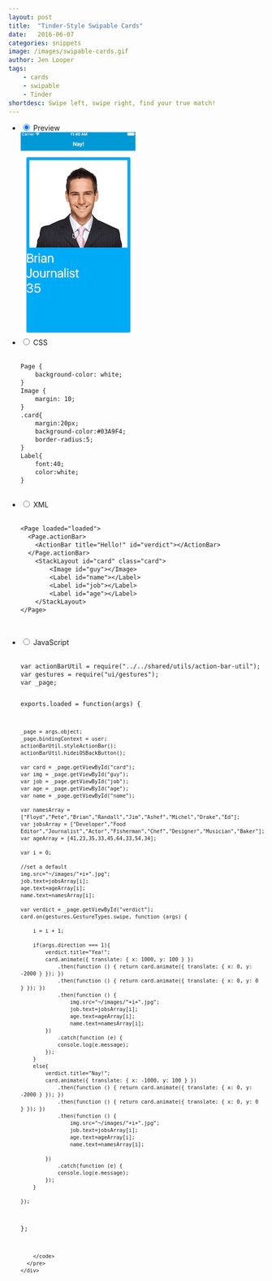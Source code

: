 ```yaml
---
layout: post
title:  "Tinder-Style Swipable Cards"
date:   2016-06-07
categories: snippets
image: /images/swipable-cards.gif
author: Jen Looper
tags: 
    - cards
    - swipable
    - Tinder
shortdesc: Swipe left, swipe right, find your true match!
---
```

<ul class="tabs clearfix">
  <li>
    <input type="radio" name="tabs" id="tab1" checked />
    <label for="tab1">Preview</label>
    <div id="tab-content1" class="tab-content">
        <img src="/images/swipable-cards.gif">
    </div>
  </li>
  
  <li>
    <input type="radio" name="tabs" id="tab2" />
    <label for="tab2">CSS</label>
    <div id="tab-content2" class="tab-content">
      <pre class="language-css">
        <code>
Page {
	background-color: white;
}
Image {
	margin: 10;
}
.card{
	margin:20px;
	background-color:#03A9F4;
	border-radius:5;
}
Label{
	font:40;
	color:white;
}		</code>
      </pre>
    </div>
  </li>
<li>
    <input type="radio" name="tabs" id="tab3" />
    <label for="tab3">XML</label>
    <div id="tab-content3" class="tab-content">
      <pre class="language-html">
        <code>
&#x3C;Page loaded=&#x22;loaded&#x22;&#x3E;&#x9;
  &#x3C;Page.actionBar&#x3E;&#x9;&#x9;
    &#x3C;ActionBar title=&#x22;Hello!&#x22; id=&#x22;verdict&#x22;&#x3E;&#x3C;/ActionBar&#x3E;
  &#x3C;/Page.actionBar&#x3E;&#x9;&#x9;
    &#x3C;StackLayout id=&#x22;card&#x22; class=&#x22;card&#x22;&#x3E;
    &#x9;&#x3C;Image id=&#x22;guy&#x22;&#x3E;&#x3C;/Image&#x3E;
    &#x9;&#x3C;Label id=&#x22;name&#x22;&#x3E;&#x3C;/Label&#x3E;
    &#x9;&#x3C;Label id=&#x22;job&#x22;&#x3E;&#x3C;/Label&#x3E;
    &#x9;&#x3C;Label id=&#x22;age&#x22;&#x3E;&#x3C;/Label&#x3E;
    &#x3C;/StackLayout&#x3E;
&#x3C;/Page&#x3E;      
		</code>
      </pre>
    </div>
  </li>
  
  <li>
    <input type="radio" name="tabs" id="tab4" />
    <label for="tab4">JavaScript</label>
    <div id="tab-content4" class="tab-content">
      <pre class="language-javascript">
        <code>
var actionBarUtil = require("../../shared/utils/action-bar-util");
var gestures = require("ui/gestures");
var _page;

exports.loaded = function(args) {

	_page = args.object;
	_page.bindingContext = user;
	actionBarUtil.styleActionBar();
    actionBarUtil.hideiOSBackButton();

    var card = _page.getViewById("card");
    var img = _page.getViewById("guy");
    var job = _page.getViewById("job");
    var age = _page.getViewById("age");
    var name = _page.getViewById("name");

    var namesArray = ["Floyd","Pete","Brian","Randall","Jim","Ashef","Michel","Drake","Ed"];
    var jobsArray = ["Developer","Food Editor","Journalist","Actor","Fisherman","Chef","Designer","Musician","Baker"];
    var ageArray = [41,23,35,33,45,64,33,54,34];
    
    var i = 0;
	
	//set a default
	img.src="~/images/"+i+".jpg"; 
	job.text=jobsArray[i];
	age.text=ageArray[i];
	name.text=namesArray[i];
   
    var verdict = _page.getViewById("verdict");
    card.on(gestures.GestureTypes.swipe, function (args) {

    	i = i + 1;
    			
    	if(args.direction === 1){
			verdict.title="Yea!";
    		card.animate({ translate: { x: 1000, y: 100 } })
    			.then(function () { return card.animate({ translate: { x: 0, y: -2000 } }); })			    
			    .then(function () { return card.animate({ translate: { x: 0, y: 0 } }); })			    
			    .then(function () {
					img.src="~/images/"+i+".jpg"; 
					job.text=jobsArray[i];
					age.text=ageArray[i];
					name.text=namesArray[i];   	
			})
			    .catch(function (e) {
			    console.log(e.message);
			});
		}
		else{
			verdict.title="Nay!";
			card.animate({ translate: { x: -1000, y: 100 } })
				.then(function () { return card.animate({ translate: { x: 0, y: -2000 } }); })			    
			    .then(function () { return card.animate({ translate: { x: 0, y: 0 } }); })			    
			    .then(function () {			    
					img.src="~/images/"+i+".jpg"; 
					job.text=jobsArray[i];
					age.text=ageArray[i]; 
					name.text=namesArray[i];   
    	
			})
			    .catch(function (e) {
			    console.log(e.message);
			});
		}
      
	});

	
};

		</code>
      </pre>
    </div>
  </li>
    
</ul>
